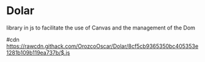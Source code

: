 # Dolar
library in js to facilitate the use of Canvas and the management of the Dom


#cdn
https://rawcdn.githack.com/OrozcoOscar/Dolar/8cf5cb9365350bc405353e1281b109b119ea737b/$.js
